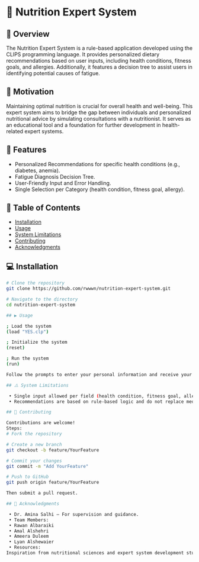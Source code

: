 # 🥗 Nutrition Expert System

## 📌 Overview

The Nutrition Expert System is a rule-based application developed using the CLIPS programming language. It provides personalized dietary recommendations based on user inputs, including health conditions, fitness goals, and allergies. Additionally, it features a decision tree to assist users in identifying potential causes of fatigue.

## 🧠 Motivation

Maintaining optimal nutrition is crucial for overall health and well-being. This expert system aims to bridge the gap between individuals and personalized nutritional advice by simulating consultations with a nutritionist. It serves as an educational tool and a foundation for further development in health-related expert systems.

## 🚀 Features

- Personalized Recommendations for specific health conditions (e.g., diabetes, anemia).
- Fatigue Diagnosis Decision Tree.
- User-Friendly Input and Error Handling.
- Single Selection per Category (health condition, fitness goal, allergy).

## 📂 Table of Contents

- [Installation](#installation)
- [Usage](#usage)
- [System Limitations](#system-limitations)
- [Contributing](#contributing)
- [Acknowledgments](#acknowledgments)

## 💻 Installation

```bash
# Clone the repository
git clone https://github.com/rwwwn/nutrition-expert-system.git

# Navigate to the directory
cd nutrition-expert-system

## ▶️ Usage

; Load the system
(load "YES.clp")

; Initialize the system
(reset)

; Run the system
(run)

Follow the prompts to enter your personal information and receive your personalized nutrition advice.

## ⚠️ System Limitations

 • Single input allowed per field (health condition, fitness goal, allergy).
 • Recommendations are based on rule-based logic and do not replace medical advice.

## 🤝 Contributing

Contributions are welcome!
Steps:
# Fork the repository

# Create a new branch
git checkout -b feature/YourFeature

# Commit your changes
git commit -m "Add YourFeature"

# Push to GitHub
git push origin feature/YourFeature

Then submit a pull request.

## 🙏 Acknowledgments

 • Dr. Amina Salhi — For supervision and guidance.
 • Team Members:
 • Rawan Albaraiki
 • Amal Alshehri
 • Ameera Duleem
 • Lyan Alshewaier
 • Resources:
Inspiration from nutritional sciences and expert system development studies.
